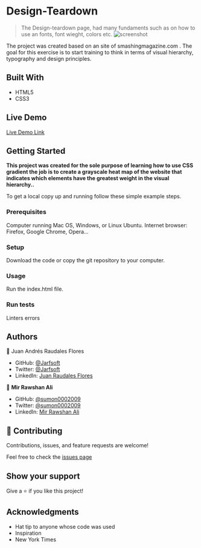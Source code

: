 # Design-Teardown

> The Design-teardown page, had many fundaments such as on how to use an fonts, font wieght, colors etc.
![screenshot](./assets/img/Screenshot.png)

The project was created based on an  site of smashingmagazine.com . The goal for this exercise is to start training  to think in terms of visual hierarchy, typography and design principles.
## Built With

- HTML5
- CSS3

## Live Demo

[Live Demo Link](https://rawcdn.githack.com/Jarfsoft/Design-Teardown/9d3b7a1714609decaa56b0fdd101301bb6874de3/index.html)


## Getting Started

**This project was created for the sole purpose of learning how to use CSS gradient  the job is to create a grayscale heat map of the website that indicates which elements have the greatest weight in the visual hierarchy..**


To get a local copy up and running follow these simple example steps.

### Prerequisites
Computer running Mac OS, Windows, or Linux Ubuntu.
Internet browser: Firefox, Google Chrome, Opera...

### Setup
Download the code or copy the git repository to your computer.

### Usage
Run the index.html file.

### Run tests
Linters errors



## Authors

👤 Juan Andrés Raudales Flores

- GitHub: [@Jarfsoft](https://github.com/Jarfsoft)
- Twitter: [@Jarfsoft](https://twitter.com/Jarfsoft)
- LinkedIn: [Juan Raudales Flores](https://www.linkedin.com/in/juan-raudales-flores-7b0a3b113/)

👤 **Mir Rawshan Ali**

- GitHub: [@sumon0002009](https://github.com/sumon0002001)
- Twitter: [@sumon0002009](https://twitter.com/Sumon0002009)
- LinkedIn: [Mir Rawshan Ali](https://www.linkedin.com/in/mir-rawshan-ali-27b6a5198/)

## 🤝 Contributing

Contributions, issues, and feature requests are welcome!

Feel free to check the [issues page](https://github.com/Jarfsoft/Design-Teardown/issues)

## Show your support

Give a ⭐️ if you like this project!

## Acknowledgments

- Hat tip to anyone whose code was used
- Inspiration
- New York Times

